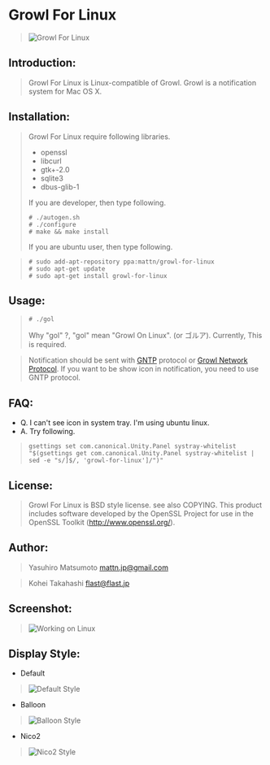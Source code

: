 Growl For Linux
===============

> ![Growl For Linux](https://github.com/mattn/growl-for-linux/raw/master/data/growl4linux.jpg "Growl For Linux")

Introduction:
-------------

> Growl For Linux is Linux-compatible of Growl. Growl is a notification system for Mac OS X. 

Installation:
-------------

> Growl For Linux require following libraries.
> 
> * openssl
> * libcurl
> * gtk+-2.0
> * sqlite3
> * dbus-glib-1
> 
> If you are developer, then type following.
> 
>     # ./autogen.sh
>     # ./configure
>     # make && make install
> 
> If you are ubuntu user, then type following.

>     # sudo add-apt-repository ppa:mattn/growl-for-linux
>     # sudo apt-get update
>     # sudo apt-get install growl-for-linux

Usage:
------

>     # ./gol
> 
> Why "gol" ?, "gol" mean "Growl On Linux". (or ゴルア).
> Currently, This is required.

> Notification should be sent with [GNTP](http://www.growlforwindows.com/gfw/help/gntp.aspx) protocol or [Growl Network Protocol](http://growl.info/documentation/developer/protocol.php).
> If you want to be show icon in notification, you need to use GNTP protocol.

FAQ:
----

  * Q. I can't see icon in system tray. I'm using ubuntu linux.
  * A. Try following.
  
>     gsettings set com.canonical.Unity.Panel systray-whitelist "$(gsettings get com.canonical.Unity.Panel systray-whitelist | sed -e "s/]$/, 'growl-for-linux']/")"

License:
--------

> Growl For Linux is BSD style license. see also COPYING.
> This product includes software developed by the OpenSSL Project for use in the OpenSSL Toolkit (http://www.openssl.org/).

Author:
-------

> Yasuhiro Matsumoto <mattn.jp@gmail.com>

> Kohei Takahashi <flast@flast.jp>

Screenshot:
-----------
 
> ![Working on Linux](https://github.com/mattn/growl-for-linux/raw/master/data/screenshot.png "Working on Linux")

Display Style:
--------------

* Default

> ![Default Style](https://github.com/mattn/growl-for-linux/raw/master/data/display_default.png "Default Style")


* Balloon

> ![Balloon Style](https://github.com/mattn/growl-for-linux/raw/master/data/display_balloon.png "Balloon Style")


* Nico2

> ![Nico2 Style](https://github.com/mattn/growl-for-linux/raw/master/data/display_nico2.png "Nico2 Style")


